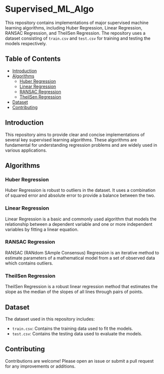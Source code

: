 # Supervised_ML_Algo

This repository contains implementations of major supervised machine learning algorithms, including Huber Regression, Linear Regression, RANSAC Regression, and TheilSen Regression. The repository uses a dataset consisting of `train.csv` and `test.csv` for training and testing the models respectively.

## Table of Contents
- [Introduction](#introduction)
- [Algorithms](#algorithms)
  - [Huber Regression](#huber-regression)
  - [Linear Regression](#linear-regression)
  - [RANSAC Regression](#ransac-regression)
  - [TheilSen Regression](#theilsen-regression)
- [Dataset](#dataset)
- [Contributing](#contributing)

## Introduction

This repository aims to provide clear and concise implementations of several key supervised learning algorithms. These algorithms are fundamental for understanding regression problems and are widely used in various applications.

## Algorithms

### Huber Regression
Huber Regression is robust to outliers in the dataset. It uses a combination of squared error and absolute error to provide a balance between the two.

### Linear Regression
Linear Regression is a basic and commonly used algorithm that models the relationship between a dependent variable and one or more independent variables by fitting a linear equation.

### RANSAC Regression
RANSAC (RANdom SAmple Consensus) Regression is an iterative method to estimate parameters of a mathematical model from a set of observed data which contains outliers.

### TheilSen Regression
TheilSen Regression is a robust linear regression method that estimates the slope as the median of the slopes of all lines through pairs of points.

## Dataset

The dataset used in this repository includes:
- `train.csv`: Contains the training data used to fit the models.
- `test.csv`: Contains the testing data used to evaluate the models.

## Contributing

Contributions are welcome! Please open an issue or submit a pull request for any improvements or additions.
